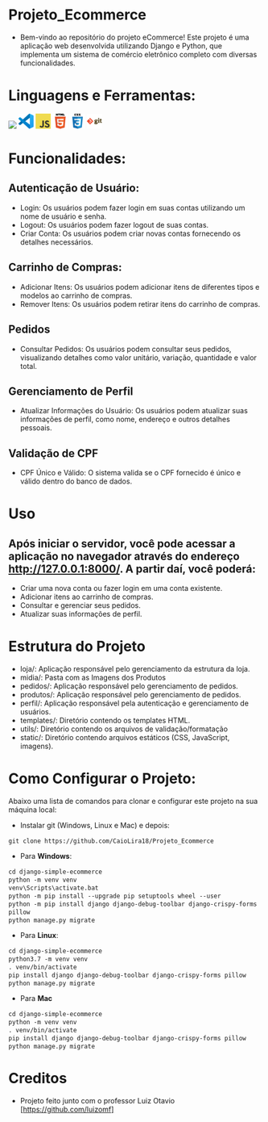 # Projeto_Ecommerce
- Bem-vindo ao repositório do projeto eCommerce! Este projeto é uma aplicação web desenvolvida utilizando Django e Python, que implementa um sistema de comércio eletrônico completo com diversas funcionalidades.

# Linguagens e Ferramentas:
<code><img height="30" src="https://inspector.dev/wp-content/uploads/2023/04/logo-python-django.png"></code>
<code><img height="30" src="https://raw.githubusercontent.com/github/explore/80688e429a7d4ef2fca1e82350fe8e3517d3494d/topics/visual-studio-code/visual-studio-code.png"></code>
<code><img height="30" src="https://raw.githubusercontent.com/github/explore/80688e429a7d4ef2fca1e82350fe8e3517d3494d/topics/javascript/javascript.png"></code>
<code><img height="30" src="https://raw.githubusercontent.com/github/explore/80688e429a7d4ef2fca1e82350fe8e3517d3494d/topics/html/html.png"></code>
<code><img height="30" src="https://raw.githubusercontent.com/github/explore/80688e429a7d4ef2fca1e82350fe8e3517d3494d/topics/css/css.png"></code>
<code><img height="30" src="https://raw.githubusercontent.com/github/explore/80688e429a7d4ef2fca1e82350fe8e3517d3494d/topics/git/git.png"></code>

# Funcionalidades:

## Autenticação de Usuário:
- Login: Os usuários podem fazer login em suas contas utilizando um nome de usuário e senha.
- Logout: Os usuários podem fazer logout de suas contas.
- Criar Conta: Os usuários podem criar novas contas fornecendo os detalhes necessários.
  
## Carrinho de Compras:
- Adicionar Itens: Os usuários podem adicionar itens de diferentes tipos e modelos ao carrinho de compras.
- Remover Itens: Os usuários podem retirar itens do carrinho de compras.

## Pedidos
- Consultar Pedidos: Os usuários podem consultar seus pedidos, visualizando detalhes como valor unitário, variação, quantidade e valor total.
  
## Gerenciamento de Perfil
- Atualizar Informações do Usuário: Os usuários podem atualizar suas informações de perfil, como nome, endereço e outros detalhes pessoais.
  
## Validação de CPF
- CPF Único e Válido: O sistema valida se o CPF fornecido é único e válido dentro do banco de dados.

# Uso
## Após iniciar o servidor, você pode acessar a aplicação no navegador através do endereço http://127.0.0.1:8000/. A partir daí, você poderá:
- Criar uma nova conta ou fazer login em uma conta existente.
- Adicionar itens ao carrinho de compras.
- Consultar e gerenciar seus pedidos.
- Atualizar suas informações de perfil.

# Estrutura do Projeto
- loja/: Aplicação responsável pelo gerenciamento da estrutura da loja.
- midia/: Pasta com as Imagens dos Produtos
- pedidos/: Aplicação responsável pelo gerenciamento de pedidos.
- produtos/: Aplicação responsável pelo gerenciamento de pedidos.
- perfil/: Aplicação responsável pela autenticação e gerenciamento de usuários.
- templates/: Diretório contendo os templates HTML.
- utils/: Diretório contendo os arquivos de validação/formatação
- static/: Diretório contendo arquivos estáticos (CSS, JavaScript, imagens).

# Como Configurar o Projeto:
Abaixo uma lista de comandos para clonar e configurar este projeto na sua 
máquina local:

- Instalar git (Windows, Linux e Mac) e depois:

```
git clone https://github.com/CaioLira18/Projeto_Ecommerce
```

- Para **Windows**:

```
cd django-simple-ecommerce
python -m venv venv
venv\Scripts\activate.bat
python -m pip install --upgrade pip setuptools wheel --user
python -m pip install django django-debug-toolbar django-crispy-forms pillow
python manage.py migrate
```

- Para **Linux**:

```
cd django-simple-ecommerce
python3.7 -m venv venv
. venv/bin/activate
pip install django django-debug-toolbar django-crispy-forms pillow
python manage.py migrate
```

- Para **Mac**

```
cd django-simple-ecommerce
python -m venv venv
. venv/bin/activate
pip install django django-debug-toolbar django-crispy-forms pillow
python manage.py migrate
```

# Creditos
- Projeto feito junto com o professor Luiz Otavio [https://github.com/luizomf]

